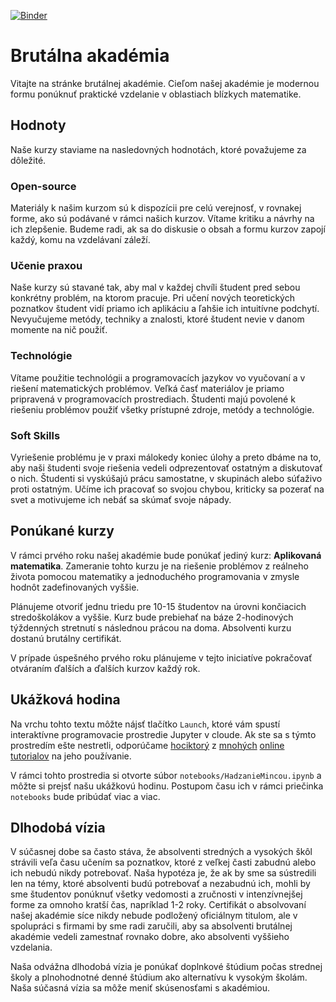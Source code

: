 [![Binder](https://mybinder.org/badge_logo.svg)](https://mybinder.org/v2/gh/cedeerwe/brutalna-akademia/master)

# Brutálna akadémia

Vitajte na stránke brutálnej akadémie. Cieľom našej akadémie je modernou formu ponúknuť praktické vzdelanie v oblastiach blízkych matematike.

## Hodnoty

Naše kurzy staviame na nasledovných hodnotách, ktoré považujeme za dôležité.

### Open-source

Materiály k našim kurzom sú k dispozícii pre celú verejnosť, v rovnakej forme, ako sú podávané v rámci našich kurzov. Vítame kritiku a návrhy na ich zlepšenie. Budeme radi, ak sa do diskusie o obsah a formu kurzov zapojí každý, komu na vzdelávaní záleží.

### Učenie praxou

Naše kurzy sú stavané tak, aby mal v každej chvíli študent pred sebou konkrétny problém, na ktorom pracuje. Pri učení nových teoretických poznatkov študent vidí priamo ich aplikáciu a ľahšie ich intuitívne podchytí. Nevyučujeme metódy, techniky a znalosti, ktoré študent nevie v danom momente na nič použiť.

### Technológie

Vítame použitie technológii a programovacích jazykov vo vyučovaní a v riešení matematických problémov. Veľká časť materiálov je priamo pripravená v programovacích prostrediach. Študenti majú povolené k riešeniu problémov použiť všetky prístupné zdroje, metódy a technológie.

### Soft Skills

Vyriešenie problému je v praxi málokedy koniec úlohy a preto dbáme na to, aby naši študenti svoje riešenia vedeli odprezentovať ostatným a diskutovať o nich. Študenti si vyskúšajú prácu samostatne, v skupinách alebo súťaživo proti ostatným. Učíme ich pracovať so svojou chybou, kriticky sa pozerať na svet a motivujeme ich nebáť sa skúmať svoje nápady.


## Ponúkané kurzy

V rámci prvého roku našej akadémie bude ponúkať jediný kurz: **Aplikovaná matematika**. Zameranie tohto kurzu je na riešenie problémov z reálneho života pomocou matematiky a jednoduchého programovania v zmysle hodnôt zadefinovaných vyššie.

Plánujeme otvoriť jednu triedu pre 10-15 študentov na úrovni končiacich stredoškolákov a vyššie. Kurz bude prebiehať na báze 2-hodinových týždenných stretnutí s následnou prácou na doma. Absolventi kurzu dostanú brutálny certifikát.

V prípade úspešného prvého roku plánujeme v tejto iniciatíve pokračovať otváraním ďalších a ďalších kurzov každý rok.

## Ukážková hodina

Na vrchu tohto textu môžte nájsť tlačítko `Launch`, ktoré vám spustí interaktívne programovacie prostredie Jupyter v cloude. Ak ste sa s týmto prostredím ešte nestretli, odporúčame [hociktorý](https://realpython.com/jupyter-notebook-introduction/) z [mnohých](https://www.dataquest.io/blog/jupyter-notebook-tutorial/) [online tutorialov](https://towardsdatascience.com/a-beginners-tutorial-to-jupyter-notebooks-1b2f8705888a) na jeho používanie.

V rámci tohto prostredia si otvorte súbor `notebooks/HadzanieMincou.ipynb` a môžte si prejsť našu ukážkovú hodinu. Postupom času ich v rámci priečinka `notebooks` bude pribúdať viac a viac.

## Dlhodobá vízia

V súčasnej dobe sa často stáva, že absolventi stredných a vysokých škôl strávili veľa času učením sa poznatkov, ktoré z veľkej časti zabudnú alebo ich nebudú nikdy potrebovať. Naša hypotéza je, že ak by sme sa sústredili len na témy, ktoré absolventi budú potrebovať a nezabudnú ich, mohli by sme študentov ponúknuť všetky vedomosti a zručnosti v intenzívnejšej forme za omnoho kratší čas, napríklad 1-2 roky. Certifikát o absolvovaní našej akadémie síce nikdy nebude podložený oficiálnym titulom, ale v spolupráci s firmami by sme radi zaručili, aby sa absolventi brutálnej akadémie vedeli zamestnať rovnako dobre, ako absolventi vyššieho vzdelania.

Naša odvážna dlhodobá vízia je ponúkať doplnkové štúdium počas strednej školy a plnohodnotné denné štúdium ako alternatívu k vysokým školám. Naša súčasná vízia sa môže meniť skúsenosťami s akadémiou.

